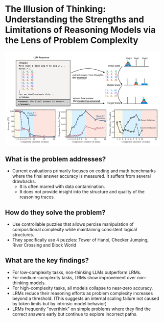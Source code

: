# The Illusion of Thinking: Understanding the Strengths and Limitations of Reasoning Models via the Lens of Problem Complexity

<img src="../media/illusion-of-thinking.png" width=600 />

## What is the problem addresses?
* Current evaluations primarily focuses on coding and math benchmarks where the final answer accuracy is measured. It suffers from several drawbacks.
  * It is often marred with data contamination.
  * It does not provide insight into  the structure and quality of the reasoning traces.

## How do they solve the problem?
* Use controllable puzzles that allows percise manipulation of compositional complexity while maintaining consistent logical structures.
* They specifically use 4 puzzles: Tower of Hanoi, Checker Jumping, River Crossing and Block World

## What are the key findings?
* For low-complexity tasks, non-thinking LLMs outperform LRMs.
* For medium-complexity tasks, LRMs show improvement over non-thinking models.
* For high-complexity tasks, all models collapse to near-zero accuracy.
* LRMs reduce their reasoning efforts as problem complexity increases beyond a threshold. (This suggests an internal scaling failure not caused by token limits but by intrinsic model behavior)
* LRMs frequently "overthink" on simple problems where they find the correct answers early but continue to explore incorrect paths.
